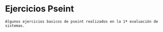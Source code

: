 # Ejercicios Pseint
```
Algunos ejercicios basicos de pseint realizados en la 1ª evaluación de sistemas.
